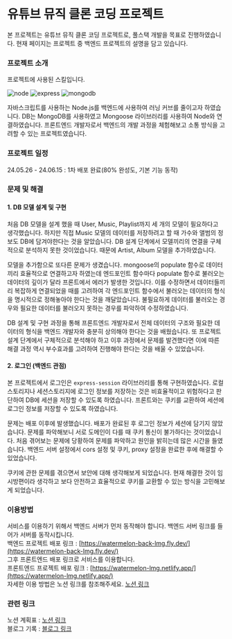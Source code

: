 # 유튜브 뮤직 클론 코딩 프로젝트

본 프로젝트는 유튜브 뮤직 클론 코딩 프로젝트로, 풀스택 개발을 목표로 진행하였습니다. 현재 페이지는 프로젝트 중 백엔드 프로젝트의 설명을 담고 있습니다.

### 프로젝트 소개

프로젝트에 사용된 스킬입니다.
<br/>

![node](https://img.shields.io/badge/Node.js-5FA04E.svg?style=for-the-badge&logo=nodedotjs&logoColor=white)
![express](https://img.shields.io/badge/Express-000000.svg?style=for-the-badge&logo=Express&logoColor=white)
![mongodb](https://img.shields.io/badge/MongoDB-47A248.svg?style=for-the-badge&logo=MongoDB&logoColor=white)
<br/>

자바스크립트를 사용하는 Node.js를 백엔드에 사용하여 러닝 커브를 줄이고자 하였습니다. DB는 MongoDB를 사용하였고 Mongoose 라이브러리를 사용하여 Node와 연결하였습니다.
프론트엔드 개발자로서 백엔드의 개발 과정을 체험해보고 소통 방식을 고려할 수 있는 프로젝트였습니다.
<br/>

### 프로젝트 일정

24.05.26 - 24.06.15 : 1차 배포 완료(80% 완성도, 기본 기능 동작)

### 문제 및 해결

#### 1. DB 모델 설계 및 구현

처음 DB 모델을 설계 했을 때 User, Music, Playlist까지 세 개의 모델이 필요하다고 생각했습니다. 하지만 직접 Music 모델의 데이터를 저장하려고 할 때 가수와 앨범의 정보도 DB에 담겨야한다는 것을 알았습니다. DB 설계 단계에서 모델끼리의 연결을 구체적으로 분석하지 못한 것이었습니다. 때문에 Artist, Album 모델을 추가하였습니다.

모델을 추가함으로 또다른 문제가 생겼습니다. mongoose의 populate 함수로 데이터끼리 효율적으로 연결하고자 하였는데 엔드포인트 함수마다 populate 함수로 불러오는 데이터의 깊이가 달라 프론트에서 에러가 발생한 것입니다. 이를 수정하면서 데이터들끼리 복잡하게 연결되었을 때를 고려하여 각 엔드포인트 함수에서 불러오는 데이터의 형식을 명시적으로 정해놓아야 한다는 것을 깨달았습니다. 불필요하게 데이터를 불러오는 경우와 필요한 데이터를 불러오지 못하는 경우를 파악하여 수정하였습니다.

DB 설계 및 구현 과정을 통해 프론트엔드 개발자로서 전체 데이터의 구조와 필요한 데이터의 형식을 백엔드 개발자와 충분히 상의해야 한다는 것을 배웠습니다. 또 프로젝트 설계 단계에서 구체적으로 분석해야 하고 이후 과정에서 문제를 발견했다면 이에 따른 해결 과정 역시 부수효과를 고려하여 진행해야 한다는 것을 배울 수 있었습니다.

#### 2. 로그인 (백엔드 관점)

본 프로젝트에서 로그인은 `express-session` 라이브러리를 통해 구현하였습니다. 로컬스토리지나 세션스토리지에 로그인 정보를 저장하는 것은 비효율적이고 위험하다고 판단하여 DB에 세션을 저장할 수 있도록 하였습니다. 프론트와는 쿠키를 교환하여 세션에 로그인 정보를 저장할 수 있도록 하였습니다.

문제는 배포 이후에 발생했습니다. 배포가 완료된 후 로그인 정보가 세션에 담기지 않았습니다. 문제를 파악해보니 서로 도메인이 다를 때 쿠키 통신이 불가하다는 것이었습니다. 처음 겪어보는 문제에 당황하여 문제를 파악하고 원인을 밝히는데 많은 시간을 들였습니다. 백엔드 서버 설정에서 cors 설정 및 쿠키, proxy 설정을 완료한 후에 해결할 수 있었습니다.

쿠키에 관한 문제를 겪으면서 보안에 대해 생각해보게 되었습니다. 현재 해결한 것이 임시방편이라 생각하고 보다 안전하고 효율적으로 쿠키를 교환할 수 있는 방식을 고민해보게 되었습니다.
<br/>

### 이용방법

서비스를 이용하기 위해서 백엔드 서버가 먼저 동작해야 합니다. 백엔드 서버 링크를 들어가 서버를 동작시킵니다.
<br/>
백엔드 프로젝트 배포 링크 : [https://watermelon-back-lmg.fly.dev/](https://watermelon-back-lmg.fly.dev/)
<br/>
그후 프론트엔드 배포 링크로 서비스를 이용합니다.
<br/>
프론트엔드 프로젝트 배포 링크 : [https://watermelon-lmg.netlify.app/](https://watermelon-lmg.netlify.app/)
<br/>
자세한 이용 방법은 노션 링크를 참조해주세요. [노션 링크](https://lazy-mg.notion.site/1064dd2d09c64cfd8d4daf48ab126b69?pvs=4)

### 관련 링크

노션 계획표 : [노션 링크](https://lazy-mg.notion.site/7b1dcd5713e64d61b1537b70c0bc5e46?pvs=4)<br/>
블로그 기록 : [블로그 링크](https://velog.io/@cbfmark/series/%ED%86%A0%EC%9D%B4%ED%94%84%EB%A1%9C%EC%A0%9D%ED%8A%B8-%EC%9C%A0%ED%8A%9C%EB%B8%8C%EB%AE%A4%EC%A7%81)
